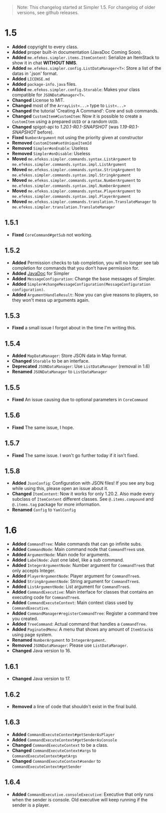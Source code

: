 > Note: This changelog started at Simpler 1.5. For changelog of older versions, see github releases.

# 1.5

* **Added** copyright to every class.
* **Added** proper built-in documentation (JavaDoc Coming Soon).
* **Added** `me.efekos.simpler.items.ItemContent`: Serialize an ItemStack to show it in chat **WITHOUT NMS**.
* **Added** `me.efekos.simpler.config.ListDataManager<T>`: Store a list of the datas in '.json' format.
* **Added** `LICENSE.md`
* **Added** `package-info.java` files.
* **Added** `me.efekos.simpler.config.Storable`: Makes your class compatible for `JSONDataManager<T>`.
* **Changed** License to MIT.
* **Changed** most of the `ArrayList<...>` type to `List<...>`
* **Changed** the tutorial 'Creating A Command': Core and sub commands.
* **Changed** `CustomItem#CustomItem`: Now it is possible to create a `CustomItem` using a prepared `UUID` or a random `UUID`.
* **Changed** spigot-api to _1.20.1-R0.1-SNAPSHOT_ (was _1.19-R0.1-SNAPSHOT_ before).
* **Fixed** `NumberArgument` not using the priority given at constructor
* **Removed** `CustomItem#setUniqueItemId`
* **Removed** `Simpler#onEnable`: Useless
* **Removed** `Simpler#onDisable`: Useless
* **Moved** `me.efekos.simpler.commands.syntax.ListArgument` to `me.efekos.simpler.commands.syntax.impl.ListArgument`
* **Moved** `me.efekos.simpler.commands.syntax.StringArgument` to `me.efekos.simpler.commands.syntax.impl.StringArgument`
* **Moved** `me.efekos.simpler.commands.syntax.NumberArgument` to `me.efekos.simpler.commands.syntax.impl.NumberArgument`
* **Moved** `me.efekos.simpler.commands.syntax.PlayerArgument` to `me.efekos.simpler.commands.syntax.impl.PlayerArgument`
* **Moved** `me.efekos.simpler.commands.translation.TranslateManager` to `me.efekos.simpler.translation.TranslateManager`

## 1.5.1
* **Fixed** `CoreCommand#getSub` not working.

## 1.5.2
* **Added** Permission checks to tab completion, you will no longer see tab completion for commands that you don't have permission for.
* **Added** [JavaDoc](https://efekos.github.io/Simpler) for Simpler
* **Added** `MessageConfiguration`: Change the base messages of Simpler.
* **Added** `Simpler#changeMessageConfiguration(MessageConfiguration configuration)`.
* **Added** `ArgumentHandleResult`: Now you can give reasons to players, so they won't mess up arguments again.

## 1.5.3
* **Fixed** a small issue I forgot about in the time I'm writing this.

## 1.5.4
* **Added** `MapDataManager`: Store JSON data in Map format.
* **Changed** `Storable` to be an interface.
* **Deprecated** `JSONDataManager`: Use `ListDataManager` (removal in 1.6)
* **Renamed** `JSONDataManager` to `ListDataManager`

## 1.5.5
* **Fixed** An issue causing due to optional parameters in `CoreCommand`

## 1.5.6
* **Fixed** The same issue, I hope.

## 1.5.7
* **Fixed** The same issue. I won't go further today if it isn't fixed.

## 1.5.8
* **Added** `JsonConfig`: Configuration with JSON files! If you see any bug while using this, please open an issue about it.
* **Changed** `ItemContent`: Now it works for only 1.20.2. Also made every subclass of `ItemContent` different classes. See `@.items.compound` and `@.items.tag` package for more information.
* **Renamed** `Config` to `YamlConfig`

# 1.6

* **Added** `CommandTree`: Make commands that can go infinite subs.
* **Added** `CommandNode`: Main command node that `CommandTree`s use.
* **Added** `ArgumentNode`: Main node for arguments.
* **Added** `LabelNode`: Just one label, like a sub command.
* **Added** `IntegerArgumentNode`: Number argument for `CommandTree`s that only accepts Integer.
* **Added** `PlayerArgumentNode`: Player argument for `CommandTree`s.
* **Added** `StringArgumentNode`: String argument for `CommandTree`s.
* **Added** `ListArgumentNode`: List argument for `CommandTree`s.
* **Added** `CommandExecutive`: Main interface for classes that contains an executing code for `CommandTree`s.
* **Added** `CommandExecuteContext`: Main context class used by `CommandExecutive`.
* **Added** `CommandManager#registerCommandTree`: Register a command tree you created.
* **Added** `TreeCommand`: Actual command that handles a `CommandTree`.
* **Added** `PaginatedMenu`: A menu that shows any amount of `ItemStack`s using page system.
* **Renamed** `NumberArgument` to `IntegerArgument`.
* **Removed** `JSONDataManager`: Please use `ListDataManager`.
* **Changed** Java version to 16.

## 1.6.1

* **Changed** Java version to 17.

## 1.6.2

* **Removed** a line of code that shouldn't exist in the final build.

## 1.6.3

* **Added** `CommandExecuteContext#getSenderAsPlayer`
* **Added** `CommandExecuteContext#getSenderAsConsole`
* **Changed** `CommandExecuteContext` to be a class.
* **Changed** `CommandExecuteContext#args` to `CommandExecuteContext#getArgs`
* **Changed** `CommandExecuteContext#sender` to `CommandExecuteContext#getSender`

## 1.6.4

* **Added** `CommandExecutive.consoleExecutive`: Executive that only runs when the sender is console. Old executive will
keep running if the sender is a player.